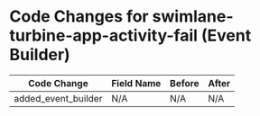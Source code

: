 # Code Changes for swimlane-turbine-app-activity-fail (Event Builder)

| Code Change | Field Name | Before | After |
|-------------|------------|--------|-------|
| added_event_builder | N/A | N/A | N/A |